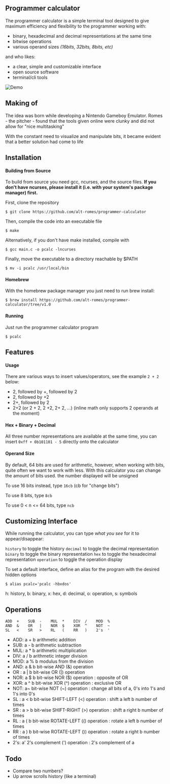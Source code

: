 ## Programmer calculator

The programmer calculator is a simple terminal tool designed to give maximum efficiency and flexibility to the programmer working with: 

* binary, hexadecimal and decimal representations at the same time
* bitwise operations
* various operand sizes *(16bits, 32bits, 8bits, etc)*

and who likes:

* a clear, simple and customizable interface
* open source software
* terminal/cli tools

![Demo](https://raw.githubusercontent.com/alt-romes/programmer-calculator/master/assets/final.png)

## Making of

The idea was born while developing a Nintendo Gameboy Emulator. Romes - the pitcher - found that the tools given online were clunky and did not allow for "nice multitasking"

With the constant need to visualize and manipulate bits, it became evident that a better solution had come to life

## Installation

#### Building from Source

To build from source you need gcc, ncurses, and the source files. 
**If you don't have ncurses, please install it (i.e. with your system's package manager) first.**

First, clone the repository
```
$ git clone https://github.com/alt-romes/programmer-calculator
```

Then, compile the code into an executable file
```
$ make
```

Alternatively, if you don't have make installed, compile with
```
$ gcc main.c -o pcalc -lncurses
```

Finally, move the executable to a directory reachable by $PATH
```
$ mv -i pcalc /usr/local/bin
```

#### Homebrew

With the homebrew package manager you just need to run brew install:
```
$ brew install https://github.com/alt-romes/programmer-calculator/tree/v1.0
```

#### Running

Just run the programmer calculator program
```
$ pcalc
```

## Features

#### Usage

There are various ways to insert values/operators, see the example `2 + 2` below:

* 2, followed by +, followed by 2
* 2, followed by +2
* 2+, followed by 2
* 2+2 (or 2 + 2, 2 +2, 2+ 2, ...) (inline math only supports 2 operands at the moment)

#### Hex + Binary + Decimal

All three number representations are available at the same time, you can insert `0xff + 0b101101 - 5` directly onto the calculator


#### Operand Size

By default, 64 bits are used for arithmetic, however, when working with bits, quite often we want to work with less. With this calculator you can change the amount of bits used. the number displayed will be unsigned

To use 16 bits instead, type `16cb` (cb for "change bits")

To use 8 bits, type `8cb`

To use 0 < n <= 64 bits, type `ncb`


## Customizing Interface

While running the calculator, you can type *what you see* for it to appear/disappear:

`history` to toggle the history
`decimal` to toggle the decimal representation
`binary` to toggle the binary representation
`hex` to toggle the hexadecimal representation
`operation` to toggle the operation display

To set a default interface, define an alias for the program with the desired hidden options
```
$ alias pcalc='pcalc -hbxdos'
```
h: history, b: binary, x: hex, d: decimal, o: operation, s: symbols

## Operations
```
ADD  +    SUB  -    MUL  *    DIV  /    MOD  %
AND  &    OR   |    NOR  $    XOR  ^    NOT  ~
SL   <    SR   >    RL   (    RR   )    2's  '
```

* ADD: a + b arithmetic addition
* SUB: a - b arithmetic subtraction
* MUL: a * b arithmetic multiplication
* DIV: a / b arithmetic integer division
* MOD: a % b modulus from the division
* AND: a & b bit-wise AND (&) operation
* OR : a | b bit-wise OR (|) operation
* NOR: a $ b bit-wise NOR ($) operation : opposite of OR
* XOR: a ^ b bit-wise XOR (^) operation : exclusive OR
* NOT: a~    bit-wise NOT (~) operation : change all bits of a, 0's into 1's and 1's into 0's
* SL : a < b bit-wise SHIFT-LEFT (<) operation : shift a left b number of times
* SR : a > b bit-wise SHIFT-RIGHT (>) operation : shift a right b number of times
* RL : a ( b bit-wise ROTATE-LEFT (() operation : rotate a left b number of times
* RR : a ) b bit-wise ROTATE-LEFT ()) operation : rotate a right b number of times
* 2's: a'    2's complement (') operation : 2's complement of a


## Todo

* Compare two numbers?
* Up arrow scrolls history (like a terminal)
